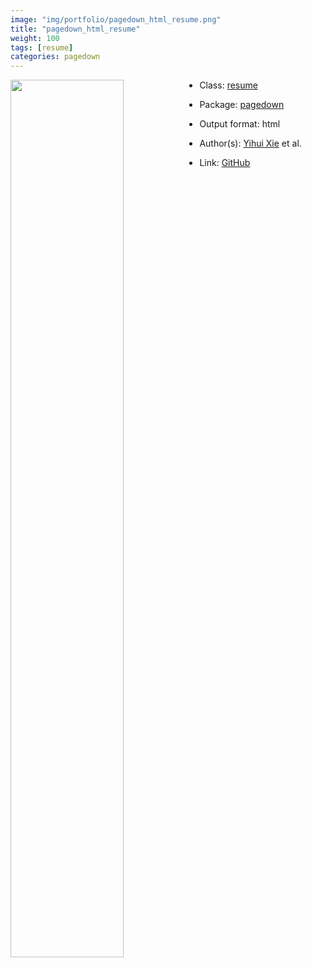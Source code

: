 ```yaml
---
image: "img/portfolio/pagedown_html_resume.png"
title: "pagedown_html_resume"
weight: 100
tags: [resume]
categories: pagedown
---
```




<!--more-->

<p><a href="../../img/portfolio/pagedown_html_resume.png"><img class = "jf-image-shadow" src="../../img/portfolio/pagedown_html_resume.png" style="display: block; margin: auto;" width="60%"  align="left"></a></p>

- Class: [resume](../../tags/resume)
- Package: [pagedown](pagedown)
- Output format: html

- Author(s): [Yihui Xie](https://yihui.org/) et al.
- Link: [GitHub](https://github.com/rstudio/pagedown)


